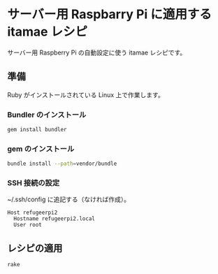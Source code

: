 # サーバー用 Raspbarry Pi に適用する itamae レシピ

サーバー用 Raspberry Pi の自動設定に使う itamae レシピです。

## 準備

Ruby がインストールされている Linux 上で作業します。

### Bundler のインストール

```bash
gem install bundler
```

### gem のインストール

```bash
bundle install --path=vendor/bundle
```

### SSH 接続の設定

~/.ssh/config に追記する（なければ作成）。

```
Host refugeerpi2
  Hostname refugeerpi2.local
  User root
```

## レシピの適用

```bash
rake
```
